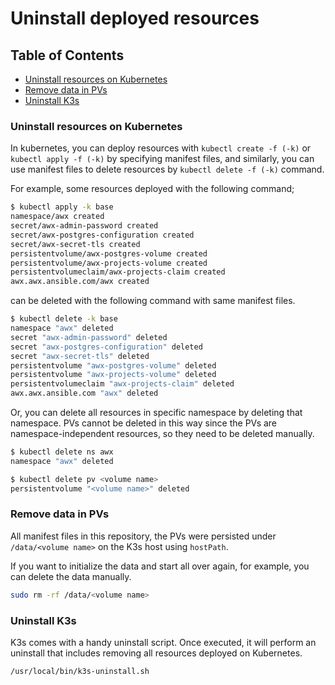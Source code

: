 <!-- omit in toc -->
# Uninstall deployed resources

<!-- omit in toc -->
## Table of Contents

- [Uninstall resources on Kubernetes](#uninstall-resources-on-kubernetes)
- [Remove data in PVs](#remove-data-in-pvs)
- [Uninstall K3s](#uninstall-k3s)

### Uninstall resources on Kubernetes

In kubernetes, you can deploy resources with `kubectl create -f (-k)` or `kubectl apply -f (-k)` by specifying manifest files, and similarly, you can use manifest files to delete resources by `kubectl delete -f (-k)` command.

For example, some resources deployed with the following command;

```bash
$ kubectl apply -k base
namespace/awx created
secret/awx-admin-password created
secret/awx-postgres-configuration created
secret/awx-secret-tls created
persistentvolume/awx-postgres-volume created
persistentvolume/awx-projects-volume created
persistentvolumeclaim/awx-projects-claim created
awx.awx.ansible.com/awx created
```

can be deleted with the following command with same manifest files.

```bash
$ kubectl delete -k base
namespace "awx" deleted
secret "awx-admin-password" deleted
secret "awx-postgres-configuration" deleted
secret "awx-secret-tls" deleted
persistentvolume "awx-postgres-volume" deleted
persistentvolume "awx-projects-volume" deleted
persistentvolumeclaim "awx-projects-claim" deleted
awx.awx.ansible.com "awx" deleted
```

Or, you can delete all resources in specific namespace by deleting that namespace. PVs cannot be deleted in this way since the PVs are namespace-independent resources, so they need to be deleted manually.

```bash
$ kubectl delete ns awx
namespace "awx" deleted

$ kubectl delete pv <volume name>
persistentvolume "<volume name>" deleted
```

### Remove data in PVs

All manifest files in this repository, the PVs were persisted under `/data/<volume name>` on the K3s host using `hostPath`.

If you want to initialize the data and start all over again, for example, you can delete the data manually.

```bash
sudo rm -rf /data/<volume name>
```

### Uninstall K3s

K3s comes with a handy uninstall script. Once executed, it will perform an uninstall that includes removing all resources deployed on Kubernetes.

```bash
/usr/local/bin/k3s-uninstall.sh
```
